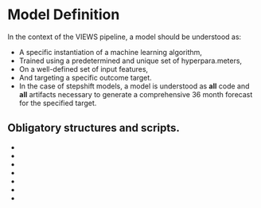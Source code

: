 # Model Definition

In the context of the VIEWS pipeline, a model should be understood as:

- A specific instantiation of a machine learning algorithm, 
- Trained using a predetermined and unique set of hyperpara.meters, 
- On a well-defined set of input features, 
- And targeting a specific outcome target.
- In the case of stepshift models, a model is understood as **all** code and **all** artifacts necessary to generate a comprehensive 36 month forecast for the specified target.


## Obligatory structures and scripts.
-
-
-
-
-
-
-
